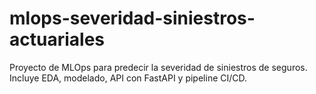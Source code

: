 # mlops-severidad-siniestros-actuariales
Proyecto de MLOps para predecir la severidad de siniestros de seguros. Incluye EDA, modelado, API con FastAPI y pipeline CI/CD.
